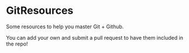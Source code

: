 GitResources
============

Some resources to help you master Git + Github.

You can add your own and submit a pull request to have them included in the repo!